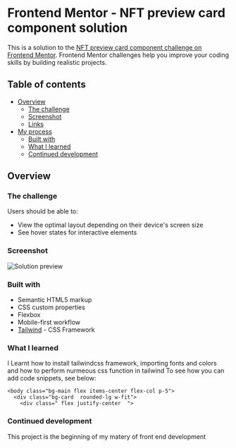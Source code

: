 # Frontend Mentor - NFT preview card component solution

This is a solution to the [NFT preview card component challenge on Frontend Mentor](https://www.frontendmentor.io/challenges/nft-preview-card-component-SbdUL_w0U). Frontend Mentor challenges help you improve your coding skills by building realistic projects. 

## Table of contents

- [Overview](#overview)
  - [The challenge](#the-challenge)
  - [Screenshot](#screenshot)
  - [Links](#links)
- [My process](#my-process)
  - [Built with](#built-with)
  - [What I learned](#what-i-learned)
  - [Continued development](#continued-development)
 
## Overview

### The challenge

Users should be able to:

- View the optimal layout depending on their device's screen size
- See hover states for interactive elements

### Screenshot

![Solution preview](./nft-preview-card-component-main/images/Screenshot(12).png)



### Built with

- Semantic HTML5 markup
- CSS custom properties
- Flexbox
- Mobile-first workflow
- [Tailwind](https://tailwindcss.com/) - CSS Framework




### What I learned

I Learnt how to install tailwindcss framework, importing fonts and colors and how to perform nurmeous css function in tailwind
To see how you can add code snippets, see below:


```
<body class="bg-main flex items-center flex-col p-5">
  <div class="bg-card  rounded-lg w-fit">
    <div class=" flex justify-center  ">
```



### Continued development

This project is the beginning of my matery of front end development



